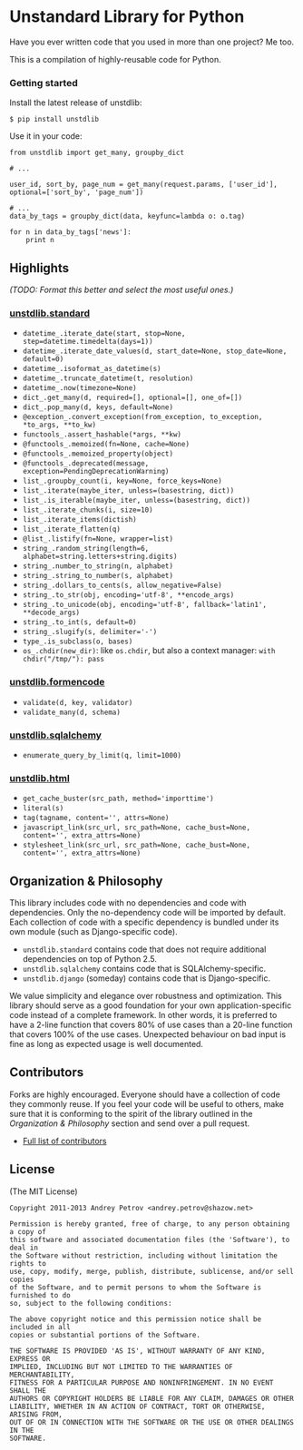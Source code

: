 # Unstandard Library for Python

Have you ever written code that you used in more than one project? Me too.

This is a compilation of highly-reusable code for Python.

### Getting started

Install the latest release of unstdlib:

    $ pip install unstdlib

Use it in your code:

    from unstdlib import get_many, groupby_dict

    # ...

    user_id, sort_by, page_num = get_many(request.params, ['user_id'], optional=['sort_by', 'page_num'])

    # ...
    data_by_tags = groupby_dict(data, keyfunc=lambda o: o.tag)

    for n in data_by_tags['news']:
        print n


## Highlights

*(TODO: Format this better and select the most useful ones.)*

### [unstdlib.standard](https://github.com/shazow/unstdlib.py/blob/master/unstdlib/standard/)

* ``datetime_.iterate_date(start, stop=None, step=datetime.timedelta(days=1))``
* ``datetime_.iterate_date_values(d, start_date=None, stop_date=None, default=0)``
* ``datetime_.isoformat_as_datetime(s)``
* ``datetime_.truncate_datetime(t, resolution)``
* ``datetime_.now(timezone=None)``
* ``dict_.get_many(d, required=[], optional=[], one_of=[])``
* ``dict_.pop_many(d, keys, default=None)``
* ``@exception_.convert_exception(from_exception, to_exception, *to_args, **to_kw)``
* ``functools_.assert_hashable(*args, **kw)``
* ``@functools_.memoized(fn=None, cache=None)``
* ``@functools_.memoized_property(object)``
* ``@functools_.deprecated(message, exception=PendingDeprecationWarning)``
* ``list_.groupby_count(i, key=None, force_keys=None)``
* ``list_.iterate(maybe_iter, unless=(basestring, dict))``
* ``list_.is_iterable(maybe_iter, unless=(basestring, dict))``
* ``list_.iterate_chunks(i, size=10)``
* ``list_.iterate_items(dictish)``
* ``list_.iterate_flatten(q)``
* ``@list_.listify(fn=None, wrapper=list)``
* ``string_.random_string(length=6, alphabet=string.letters+string.digits)``
* ``string_.number_to_string(n, alphabet)``
* ``string_.string_to_number(s, alphabet)``
* ``string_.dollars_to_cents(s, allow_negative=False)``
* ``string_.to_str(obj, encoding='utf-8', **encode_args)``
* ``string_.to_unicode(obj, encoding='utf-8', fallback='latin1', **decode_args)``
* ``string_.to_int(s, default=0)``
* ``string_.slugify(s, delimiter='-')``
* ``type_.is_subclass(o, bases)``
* ``os_.chdir(new_dir)``: like ``os.chdir``, but also a context manager: ``with chdir("/tmp/"): pass``

### [unstdlib.formencode](https://github.com/shazow/unstdlib.py/blob/master/unstdlib/formencode.py)

* ``validate(d, key, validator)``
* ``validate_many(d, schema)``

### [unstdlib.sqlalchemy](https://github.com/shazow/unstdlib.py/blob/master/unstdlib/sqlalchemy.py)

* ``enumerate_query_by_limit(q, limit=1000)``

### [unstdlib.html](https://github.com/shazow/unstdlib.py/blob/master/unstdlib/html.py)

* ``get_cache_buster(src_path, method='importtime')``
* ``literal(s)``
* ``tag(tagname, content='', attrs=None)``
* ``javascript_link(src_url, src_path=None, cache_bust=None, content='', extra_attrs=None)``
* ``stylesheet_link(src_url, src_path=None, cache_bust=None, content='', extra_attrs=None)``


## Organization & Philosophy

This library includes code with no dependencies and code with dependencies.
Only the no-dependency code will be imported by default. Each collection of
code with a specific dependency is bundled under its own module (such as
Django-specific code).

* ``unstdlib.standard`` contains code that does not require additional
dependencies on top of Python 2.5.
* ``unstdlib.sqlalchemy`` contains code that is SQLAlchemy-specific.
* ``unstdlib.django`` (someday) contains code that is Django-specific.

We value simplicity and elegance over robustness and optimization. This library
should serve as a good foundation for your own application-specific code
instead of a complete framework. In other words, it is preferred to have a
2-line function that covers 80% of use cases than a 20-line function that
covers 100% of the use cases. Unexpected behaviour on bad input is fine as
long as expected usage is well documented.


## Contributors

Forks are highly encouraged. Everyone should have a collection of code they
commonly reuse. If you feel your code will be useful to others, make sure that
it is conforming to the spirit of the library outlined in the *Organization &
Philosophy* section and send over a pull request.

* [Full list of contributors](https://github.com/shazow/unstdlib.py/contributors)


## License

(The MIT License)

    Copyright 2011-2013 Andrey Petrov <andrey.petrov@shazow.net>

    Permission is hereby granted, free of charge, to any person obtaining a copy of
    this software and associated documentation files (the 'Software'), to deal in
    the Software without restriction, including without limitation the rights to
    use, copy, modify, merge, publish, distribute, sublicense, and/or sell copies
    of the Software, and to permit persons to whom the Software is furnished to do
    so, subject to the following conditions:

    The above copyright notice and this permission notice shall be included in all
    copies or substantial portions of the Software.

    THE SOFTWARE IS PROVIDED 'AS IS', WITHOUT WARRANTY OF ANY KIND, EXPRESS OR
    IMPLIED, INCLUDING BUT NOT LIMITED TO THE WARRANTIES OF MERCHANTABILITY,
    FITNESS FOR A PARTICULAR PURPOSE AND NONINFRINGEMENT. IN NO EVENT SHALL THE
    AUTHORS OR COPYRIGHT HOLDERS BE LIABLE FOR ANY CLAIM, DAMAGES OR OTHER
    LIABILITY, WHETHER IN AN ACTION OF CONTRACT, TORT OR OTHERWISE, ARISING FROM,
    OUT OF OR IN CONNECTION WITH THE SOFTWARE OR THE USE OR OTHER DEALINGS IN THE
    SOFTWARE.

